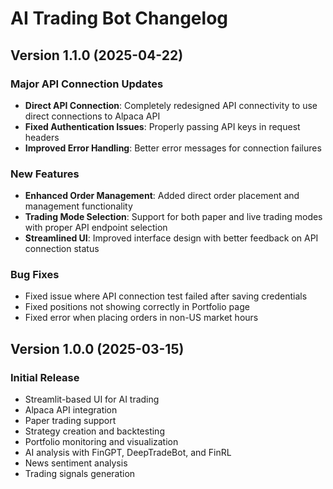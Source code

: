 # AI Trading Bot Changelog

## Version 1.1.0 (2025-04-22)

### Major API Connection Updates
- **Direct API Connection**: Completely redesigned API connectivity to use direct connections to Alpaca API
- **Fixed Authentication Issues**: Properly passing API keys in request headers
- **Improved Error Handling**: Better error messages for connection failures

### New Features
- **Enhanced Order Management**: Added direct order placement and management functionality
- **Trading Mode Selection**: Support for both paper and live trading modes with proper API endpoint selection
- **Streamlined UI**: Improved interface design with better feedback on API connection status

### Bug Fixes
- Fixed issue where API connection test failed after saving credentials
- Fixed positions not showing correctly in Portfolio page
- Fixed error when placing orders in non-US market hours

## Version 1.0.0 (2025-03-15)

### Initial Release
- Streamlit-based UI for AI trading
- Alpaca API integration 
- Paper trading support
- Strategy creation and backtesting
- Portfolio monitoring and visualization
- AI analysis with FinGPT, DeepTradeBot, and FinRL
- News sentiment analysis
- Trading signals generation